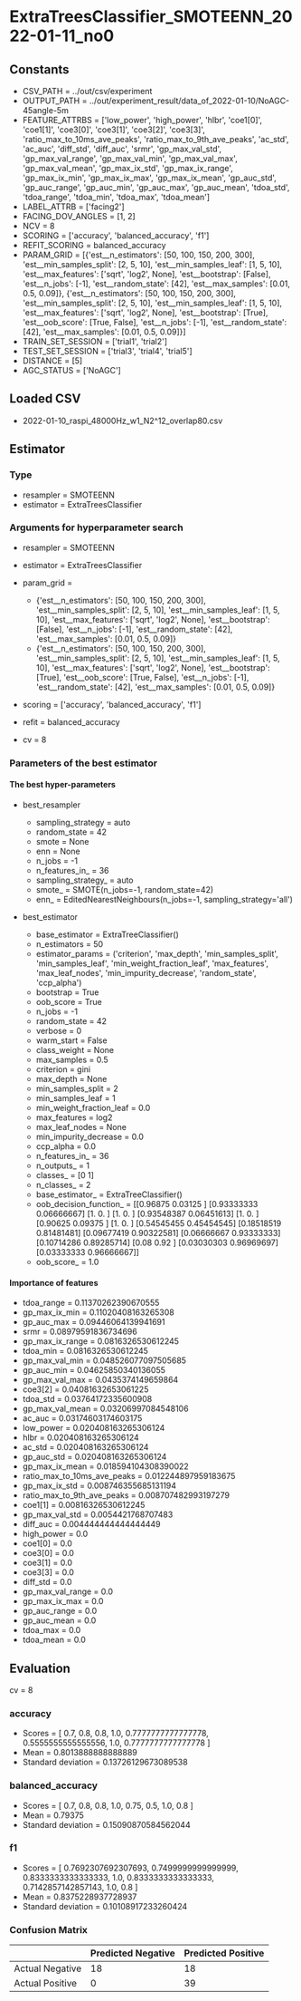 # ExtraTreesClassifier_SMOTEENN_2022-01-11_no0
## Constants
- CSV_PATH = ../out/csv/experiment
- OUTPUT_PATH = ../out/experiment_result/data_of_2022-01-10/NoAGC-45angle-5m
- FEATURE_ATTRBS = ['low_power', 'high_power', 'hlbr', 'coe1[0]', 'coe1[1]', 'coe3[0]', 'coe3[1]', 'coe3[2]', 'coe3[3]', 'ratio_max_to_10ms_ave_peaks', 'ratio_max_to_9th_ave_peaks', 'ac_std', 'ac_auc', 'diff_std', 'diff_auc', 'srmr', 'gp_max_val_std', 'gp_max_val_range', 'gp_max_val_min', 'gp_max_val_max', 'gp_max_val_mean', 'gp_max_ix_std', 'gp_max_ix_range', 'gp_max_ix_min', 'gp_max_ix_max', 'gp_max_ix_mean', 'gp_auc_std', 'gp_auc_range', 'gp_auc_min', 'gp_auc_max', 'gp_auc_mean', 'tdoa_std', 'tdoa_range', 'tdoa_min', 'tdoa_max', 'tdoa_mean']
- LABEL_ATTRB = ['facing2']
- FACING_DOV_ANGLES = [1, 2]
- NCV = 8
- SCORING = ['accuracy', 'balanced_accuracy', 'f1']
- REFIT_SCORING = balanced_accuracy
- PARAM_GRID = [{'est__n_estimators': [50, 100, 150, 200, 300], 'est__min_samples_split': [2, 5, 10], 'est__min_samples_leaf': [1, 5, 10], 'est__max_features': ['sqrt', 'log2', None], 'est__bootstrap': [False], 'est__n_jobs': [-1], 'est__random_state': [42], 'est__max_samples': [0.01, 0.5, 0.09]}, {'est__n_estimators': [50, 100, 150, 200, 300], 'est__min_samples_split': [2, 5, 10], 'est__min_samples_leaf': [1, 5, 10], 'est__max_features': ['sqrt', 'log2', None], 'est__bootstrap': [True], 'est__oob_score': [True, False], 'est__n_jobs': [-1], 'est__random_state': [42], 'est__max_samples': [0.01, 0.5, 0.09]}]
- TRAIN_SET_SESSION = ['trial1', 'trial2']
- TEST_SET_SESSION = ['trial3', 'trial4', 'trial5']
- DISTANCE = [5]
- AGC_STATUS = ['NoAGC']

## Loaded CSV
- 2022-01-10_raspi_48000Hz_w1_N2^12_overlap80.csv

## Estimator
### Type
- resampler = SMOTEENN
- estimator = ExtraTreesClassifier

### Arguments for hyperparameter search
- resampler = SMOTEENN
- estimator = ExtraTreesClassifier
- param_grid = 
	- {'est__n_estimators': [50, 100, 150, 200, 300], 'est__min_samples_split': [2, 5, 10], 'est__min_samples_leaf': [1, 5, 10], 'est__max_features': ['sqrt', 'log2', None], 'est__bootstrap': [False], 'est__n_jobs': [-1], 'est__random_state': [42], 'est__max_samples': [0.01, 0.5, 0.09]}
	- {'est__n_estimators': [50, 100, 150, 200, 300], 'est__min_samples_split': [2, 5, 10], 'est__min_samples_leaf': [1, 5, 10], 'est__max_features': ['sqrt', 'log2', None], 'est__bootstrap': [True], 'est__oob_score': [True, False], 'est__n_jobs': [-1], 'est__random_state': [42], 'est__max_samples': [0.01, 0.5, 0.09]}

- scoring = ['accuracy', 'balanced_accuracy', 'f1']
- refit = balanced_accuracy
- cv = 8

### Parameters of the best estimator
#### The best hyper-parameters
- best_resampler
	- sampling_strategy = auto
	- random_state = 42
	- smote = None
	- enn = None
	- n_jobs = -1
	- n_features_in_ = 36
	- sampling_strategy_ = auto
	- smote_ = SMOTE(n_jobs=-1, random_state=42)
	- enn_ = EditedNearestNeighbours(n_jobs=-1, sampling_strategy='all')

- best_estimator
	- base_estimator = ExtraTreeClassifier()
	- n_estimators = 50
	- estimator_params = ('criterion', 'max_depth', 'min_samples_split', 'min_samples_leaf', 'min_weight_fraction_leaf', 'max_features', 'max_leaf_nodes', 'min_impurity_decrease', 'random_state', 'ccp_alpha')
	- bootstrap = True
	- oob_score = True
	- n_jobs = -1
	- random_state = 42
	- verbose = 0
	- warm_start = False
	- class_weight = None
	- max_samples = 0.5
	- criterion = gini
	- max_depth = None
	- min_samples_split = 2
	- min_samples_leaf = 1
	- min_weight_fraction_leaf = 0.0
	- max_features = log2
	- max_leaf_nodes = None
	- min_impurity_decrease = 0.0
	- ccp_alpha = 0.0
	- n_features_in_ = 36
	- n_outputs_ = 1
	- classes_ = [0 1]
	- n_classes_ = 2
	- base_estimator_ = ExtraTreeClassifier()
	- oob_decision_function_ = [[0.96875    0.03125   ]
 [0.93333333 0.06666667]
 [1.         0.        ]
 [1.         0.        ]
 [0.93548387 0.06451613]
 [1.         0.        ]
 [0.90625    0.09375   ]
 [1.         0.        ]
 [0.54545455 0.45454545]
 [0.18518519 0.81481481]
 [0.09677419 0.90322581]
 [0.06666667 0.93333333]
 [0.10714286 0.89285714]
 [0.08       0.92      ]
 [0.03030303 0.96969697]
 [0.03333333 0.96666667]]
	- oob_score_ = 1.0

#### Importance of features
- tdoa_range = 0.11370262390670555
- gp_max_ix_min = 0.11020408163265308
- gp_auc_max = 0.09446064139941691
- srmr = 0.08979591836734696
- gp_max_ix_range = 0.0816326530612245
- tdoa_min = 0.0816326530612245
- gp_max_val_min = 0.048526077097505685
- gp_auc_min = 0.04625850340136055
- gp_max_val_max = 0.0435374149659864
- coe3[2] = 0.04081632653061225
- tdoa_std = 0.03764172335600908
- gp_max_val_mean = 0.03206997084548106
- ac_auc = 0.03174603174603175
- low_power = 0.020408163265306124
- hlbr = 0.020408163265306124
- ac_std = 0.020408163265306124
- gp_auc_std = 0.020408163265306124
- gp_max_ix_mean = 0.018594104308390022
- ratio_max_to_10ms_ave_peaks = 0.012244897959183675
- gp_max_ix_std = 0.008746355685131194
- ratio_max_to_9th_ave_peaks = 0.008707482993197279
- coe1[1] = 0.00816326530612245
- gp_max_val_std = 0.0054421768707483
- diff_auc = 0.004444444444444449
- high_power = 0.0
- coe1[0] = 0.0
- coe3[0] = 0.0
- coe3[1] = 0.0
- coe3[3] = 0.0
- diff_std = 0.0
- gp_max_val_range = 0.0
- gp_max_ix_max = 0.0
- gp_auc_range = 0.0
- gp_auc_mean = 0.0
- tdoa_max = 0.0
- tdoa_mean = 0.0

## Evaluation
cv = 8
### accuracy
- Scores = [ 0.7, 0.8, 0.8, 1.0, 0.7777777777777778, 0.5555555555555556, 1.0, 0.7777777777777778 ]
- Mean = 0.8013888888888889
- Standard deviation = 0.13726129673089538

### balanced_accuracy
- Scores = [ 0.7, 0.8, 0.8, 1.0, 0.75, 0.5, 1.0, 0.8 ]
- Mean = 0.79375
- Standard deviation = 0.15090870584562044

### f1
- Scores = [ 0.7692307692307693, 0.7499999999999999, 0.8333333333333333, 1.0, 0.8333333333333333, 0.7142857142857143, 1.0, 0.8 ]
- Mean = 0.8375228937728937
- Standard deviation = 0.10108917233260424

### Confusion Matrix
|  | Predicted Negative | Predicted Positive |
| --- | --- | --- |
| Actual Negative | 18 | 18 |
| Actual Positive | 0 | 39 |

      